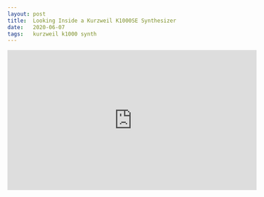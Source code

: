 ```yaml
---
layout: post
title:  Looking Inside a Kurzweil K1000SE Synthesizer
date:   2020-06-07
tags:   kurzweil k1000 synth
---
```

<iframe width="560" height="315" src="https://www.youtube.com/embed/BjwRwvt1R7c" frameborder="0" allow="accelerometer; autoplay; encrypted-media; gyroscope; picture-in-picture" allowfullscreen></iframe>
